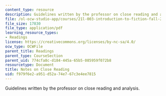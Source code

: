 ```yaml
---
content_type: resource
description: Guidelines written by the professor on close reading and analysis.
file: /ol-ocw-studio-app/courses/21l-003-introduction-to-fiction-fall-2003/f979f6e2a951d52a74e767c3e4ee7815_notes_on_close_reading.pdf
file_size: 17830
file_type: application/pdf
learning_resource_types:
- Readings
license: https://creativecommons.org/licenses/by-nc-sa/4.0/
ocw_type: OCWFile
parent_title: Readings
parent_type: CourseSection
parent_uid: 774cfa8c-d184-445a-65b5-085959f072b8
resourcetype: Document
title: Notes on Close Reading
uid: f979f6e2-a951-d52a-74e7-67c3e4ee7815
---
```

Guidelines written by the professor on close reading and analysis.